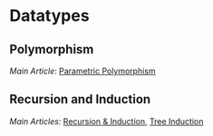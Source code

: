 # Datatypes

## Polymorphism

_Main Article_: [Parametric Polymorphism](poly.md)

## Recursion and Induction

_Main Articles_: [Recursion & Induction](recind.md), [Tree Induction](treeinduct.md)
